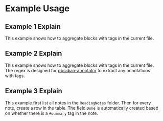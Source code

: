 # Example Usage

## Example 1 Explain

This example shows how to aggregate blocks with tags in the current file.

## Example 2 Explain

This example shows how to aggregate blocks with tags in the current file. The regex is designed for [obsidian-annotator](https://github.com/elias-sundqvist/obsidian-annotator) to extract any annotations with tags.

## Example 3 Explain

This example first list all notes in the `ReadingNotes` folder. Then for every note, create a row in the table. The field `Done` is automatically created based on whether there is a `#summary` tag in the note.